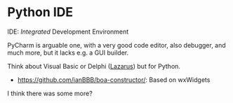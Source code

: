 # Python IDE

IDE: *Integrated* Development Environment

PyCharm is arguable one, with a very good code editor, also debugger, and much more, but it lacks e.g. a GUI builder.

Think about Visual Basic or Delphi ([Lazarus](https://www.lazarus-ide.org/)) but for Python.

* https://github.com/ianBBB/boa-constructor/: Based on wxWidgets

I think there was some more?
